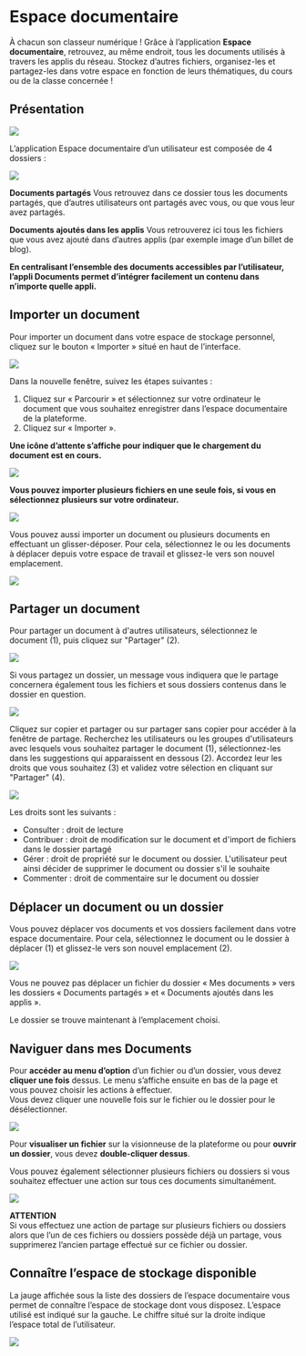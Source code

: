 # Espace documentaire

À chacun son classeur numérique ! Grâce à l’application **Espace documentaire**, retrouvez, au même endroit, tous les documents utilisés à travers les applis du réseau. Stockez d’autres fichiers, organisez-les et partagez-les dans votre espace en fonction de leurs thématiques, du cours ou de la classe concernée !

## Présentation

![](.gitbook/assets/2018-08-23_17h39_10-2-1%20%281%29.png)

L’application Espace documentaire d’un utilisateur est composée de 4 dossiers :

![](.gitbook/assets/espacedocone_1-menu-2%20%282%29.JPG)

**Documents partagés** Vous retrouvez dans ce dossier tous les documents partagés, que d’autres utilisateurs ont partagés avec vous, ou que vous leur avez partagés.

**Documents ajoutés dans les applis** Vous retrouverez ici tous les fichiers que vous avez ajouté dans d’autres applis \(par exemple image d’un billet de blog\).

**En centralisant l’ensemble des documents accessibles par l’utilisateur, l’appli Documents permet d’intégrer facilement un contenu dans n’importe quelle appli.**

## Importer un document

Pour importer un document dans votre espace de stockage personnel, cliquez sur le bouton « Importer » situé en haut de l’interface.

![](.gitbook/assets/espacedocone_2-importer-2-1.JPG)

Dans la nouvelle fenêtre, suivez les étapes suivantes :

1. Cliquez sur « Parcourir » et sélectionnez sur votre ordinateur le document que vous souhaitez enregistrer dans l’espace documentaire de la plateforme.
2. Cliquez sur « Importer ».

**Une icône d’attente s’affiche pour indiquer que le chargement du document est en cours.**

![](.gitbook/assets/espacedocone_10-1%20%282%29.JPG)

**Vous pouvez importer plusieurs fichiers en une seule fois, si vous en sélectionnez plusieurs sur votre ordinateur.**

![](.gitbook/assets/espacedocone_11-2-1-1.JPG)

Vous pouvez aussi importer un document ou plusieurs documents en effectuant un glisser-déposer. Pour cela, sélectionnez le ou les documents à déplacer depuis votre espace de travail et glissez-le vers son nouvel emplacement.

![](.gitbook/assets/espacedocone_5-glisser-deposer-1%20%283%29.JPG)

## Partager un document

Pour partager un document à d'autres utilisateurs, sélectionnez le document \(1\), puis cliquez sur "Partager" \(2\).

![](.gitbook/assets/2018-08-23_17h45_10-1-1-1.png)

Si vous partagez un dossier, un message vous indiquera que le partage concernera également tous les fichiers et sous dossiers contenus dans le dossier en question.

![](.gitbook/assets/image-6-1%20%281%29.png)

Cliquez sur copier et partager ou sur partager sans copier pour accéder à la fenêtre de partage. Recherchez les utilisateurs ou les groupes d'utilisateurs avec lesquels vous souhaitez partager le document \(1\), sélectionnez-les dans les suggestions qui apparaissent en dessous \(2\). Accordez leur les droits que vous souhaitez \(3\) et validez votre sélection en cliquant sur "Partager" \(4\).

![](.gitbook/assets/2018-08-23_17h48_11-2.png)

Les droits sont les suivants :

* Consulter : droit de lecture
* Contribuer : droit de modification sur le document et d'import de fichiers dans le dossier partagé
* Gérer : droit de propriété sur le document ou dossier. L'utilisateur peut ainsi décider de supprimer le document ou dossier s'il le souhaite
* Commenter : droit de commentaire sur le document ou dossier

## Déplacer un document ou un dossier

Vous pouvez déplacer vos documents et vos dossiers facilement dans votre espace documentaire. Pour cela, sélectionnez le document ou le dossier à déplacer \(1\) et glissez-le vers son nouvel emplacement \(2\).

![](.gitbook/assets/espacedocone_6-dossiers-2-1.JPG)

Vous ne pouvez pas déplacer un fichier du dossier « Mes documents » vers les dossiers « Documents partagés » et « Documents ajoutés dans les applis ».

Le dossier se trouve maintenant à l’emplacement choisi.

## Naviguer dans mes Documents

Pour **accéder au menu d’option** d’un fichier ou d’un dossier, vous devez **cliquer une fois** dessus. Le menu s’affiche ensuite en bas de la page et vous pouvez choisir les actions à effectuer.  
Vous devez cliquer une nouvelle fois sur le fichier ou le dossier pour le désélectionner.

![](.gitbook/assets/espacedocone_7-options-1-1-1.JPG)

Pour **visualiser un fichier** sur la visionneuse de la plateforme ou pour **ouvrir un dossier**, vous devez **double-cliquer dessus**.

Vous pouvez également sélectionner plusieurs fichiers ou dossiers si vous souhaitez effectuer une action sur tous ces documents simultanément.

![](.gitbook/assets/espacedocone_8-multiselection-1-1.JPG)

**ATTENTION**  
Si vous effectuez une action de partage sur plusieurs fichiers ou dossiers alors que l’un de ces fichiers ou dossiers possède déjà un partage, vous supprimerez l’ancien partage effectué sur ce fichier ou dossier.

## Connaître l’espace de stockage disponible

La jauge affichée sous la liste des dossiers de l’espace documentaire vous permet de connaître l’espace de stockage dont vous disposez. L’espace utilisé est indiqué sur la gauche. Le chiffre situé sur la droite indique l’espace total de l’utilisateur.

![](.gitbook/assets/espacedocone_9-1%20%281%29.JPG)


